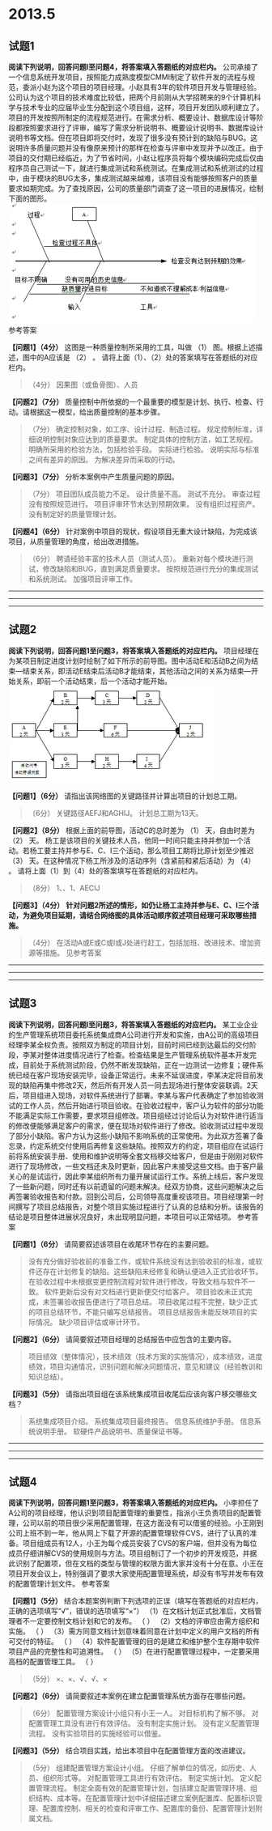 # 2013.5

## 试题1

**阅读下列说明，回答问题l至问题4，将答案填入答题纸的对应栏内。**
公司承接了一个信息系统开发项目，按照能力成熟度模型CMMI制定了软件开发的流程与规范，委派小赵为这个项目的项目经理。小赵具有3年的软件项目开发与管理经验。公司认为这个项目的技术难度比较低，把两个月前刚从大学招聘来的9个计算机科学与技术专业的应届毕业生分配到这个项目组，这样，项目开发团队顺利建立了。项目的开发按照所制定的流程规范进行。在需求分析、概要设计、数据库设计等阶段都按照要求进行了评审，编写了需求分析说明书、概要设计说明书、数据库设计说明书等文档。但在项目即将交付时，发现了很多没有预计到的缺陷与BUG。这说明许多质量问题并没有像原来预计的那样在检查与评审中发现并予以改正。由于项目的交付期已经临近，为了节省时间，小赵让程序员将每个模块编码完成后仅由程序员自己测试一下，就进行集成测试和系统测试。在集成测试和系统测试的过程中，由于模块的BUG太多，集成测试越来越难，该项目没有能够按照客户的质量要求如期完成。为了查找原因，公司的质量部门调查了这一项目的进展情况，绘制下面的图形。
![2013.5.1.png](res/2013.5.1.png)
参考答案

**【问题1】（4分）**
这图是一种质量控制所采用的工具，叫做 （1） 图。根据上述描述，图中的A应该是 （2） 。
请将上面（1）、（2）处的答案填写在答题纸的对应栏内。
>（4分）
因果图（或鱼骨图）、人员

**【问题2】（7分）**
质量控制中所依据的一个最重要的模型是计划、执行、检查、行动。请根据这一模型，给出质量控制的基本步骤。
>（7分）
确定控制对象，如工序、设计过程、制造过程。
规定控制标准，详细说明控制对象应达到的质量要求。
制定具体的控制方法，如工艺规程。
明确所采用的检验方法，包括检验手段。
实际进行检验。
说明实际与标准之间有差异的原因。
为解决差异而采取的行动。

**【问题3】（7分）**
分析本案例中产生质量问题的原因。
>（7分）
项目团队成员能力不足。
设计质量不高。
测试不充分。
审查过程没有按照规范进行。
项目评审环节未达到预期效果。
没有组织过程资产。
没有制定好的质量管理计划。

**【问题4】（6分）**
针对案例中项目的现状，假设项目无重大设计缺陷，为完成该项目，从质量管理的角度，给出改进措施。
>（6分）
聘请经验丰富的技术人员（测试人员）。
重新对每个模块进行测试，修改缺陷和BUG，直到满足质量要求。
按照规范进行充分的集成测试和系统测试。
加强项目评审工作。

---
---
---

## 试题2

**阅读下列说明，回答问题1至问题3，将答案填入答题纸的对应栏内。**
项目经理在为某项目制定进度计划时绘制了如下所示的前导图。图中活动E和活动B之间为结束—结束关系，即活动E结束后活动B才能结束，其他活动之间的关系为结束—开始关系，即前一个活动结束，后一个活动才能开始。
![2013.5.2.png](res/2013.5.2.png)

**【问题1】（6分）**
请指出该网络图的关键路径并计算出项目的计划总工期。
>（6分）
关键路径AEFJ和AGHIJ。
计划总工期为13天。

**【问题2】（8分）**
根据上面的前导图，活动C的总时差为 （1） 天，自由时差为 （2） 天。
杨工是该项目的关键技术人员，他同一时间只能主持并参加一个活动。若杨工要主持并参与E、C、I三个活动，那么项目工期将比原计划至少推迟 （3） 天。在这种情况下杨工所涉及的活动序列（含紧前和紧后活动）为 （4） 。
请将上面（1）到（4）处的答案填写在答题纸的对应栏内。
>（8分）
1、、1、AECIJ

**【问题3】（4分）**
**针对问题2所述的情形，如仍让杨工主持并参与E、C、I三个活动，为避免项目延期，请结合网络图的具体活动顺序叙述项目经理可采取哪些措施。**
>（4分）
在活动A或E或C或I或J处进行赶工，包括加班、改进技术、增加资源等措施。
见参考答案

---
---
---

## 试题3

**阅读下列说明，回答问题l至问题3，将答案填入答题纸的对应栏内。**
某工业企业的生产管理系统项目委托系统集成商A公司进行开发和实施，由A公司的高级项目经理李某全权负责。按照双方制定的项目计划，目前时间已经到达最后的交付阶段，李某对整体进度情况进行了检查。检查结果是生产管理系统软件基本开发完成，目前处于系统测试阶段，仍然不断发现缺陷，正在一边测试一边修复；硬件系统已经在客户现场安装完毕，设备正常运行。未来不延误进度，李某决定将目前发现的缺陷再集中修改2天，然后所有开发人员一同去现场进行整体安装联调。2天后，项目组进入现场，对软件系统进行了部署。李某与客户代表确定了参加验收测试的工作人员，然后开始进行项目验收。在验收过程中，客户认为软件的部分功能不能满足实际工作需要，要求项目组修改。项目组经过讨论后认为对软件进行适当的修改便能够满足客户的需求，便在现场对软件进行了修改。验收测试过程中发现了部分小缺陷。客户方认为这些小缺陷不影响系统的正常使用。为此双方签署了备忘录，约定系统交付使用后再修复这些缺陷。按照双方的约定，项目组应在试运行前将系统安装手册、使用和维护说明等全套文档移交给客户，但是由于刚刚对软件进行了现场修改，一些文档还未及时更新，因此客户未接受这些文档。由于客户最关心的是试运行，因此李某组织所有力量开展试运行工作。系统上线后，客户发现了一些新问题，同时还有以前遗留的问题未解决。经双方协商，这些问题解决之后再签署验收报告和付款。回到公司后，公司领导高度重视该项目。项目经理第一时间撰写了项目总结报告，对整个项目实施过程进行了认真的总结和分析。该报告的结论是项目整体进展状况良好，未出现明显问题，本项目可以正常结项。
参考答案

**【问题1】（6分）**
请简要叙述该项目在收尾环节存在的主要问题。
>没有充分做好验收前的准备工作，或软件系统没有达到验收前的标准，或软件还存在计划修复的缺陷。这些缺陷未经修复和确认便进入正式验收环节。
在验收过程中未根据变更控制流程对软件进行修改，导致文档与软件不一致。
软件更新后没有对文档进行更新便交付给客户。
项目验收未正式完成，未签署验收报告便进行了项目总结。
项目收尾过程不完整，缺少正式的项目总结环节，不能只编写总结报告。
项目总结报告未能反映项目的实际情况。
缺少项目评估或审计环节。

**【问题2】（6分）**
请简要叙述项目经理的总结报告中应包含的主要内容。
>项目绩效（整体情况），技术绩效（技术方案的实施情况），成本绩效，进度绩效，项目沟通情况，识别问题和解决问题情况，意见和建议（经验教训和知识总结）。

**【问题3】（5分）**
请指出项目组在该系统集成项目收尾后应该向客户移交哪些文档？
>系统集成项目介绍。
系统集成项目最终报告。
信息系统维护手册。
信息系统说明手册。
软硬件产品说明书、质量保证书等。

---
---
---

## 试题4

**阅读下列说明，回答问题1至问题3，将答案填入答题纸的对应栏内。**
小李担任了A公司的项目经理，他认识到项目配置管理的重要性，指派小王负责项目的配置管理，公司以前的项目很少采用配置管理，在这方面没有可以借鉴的经验。小王刚到公司上班不到一年，他从网上下载了开源的配置管理软件CVS，进行了认真的准备。项目组成员有12人，小王为每个成员安装了CVS的客户端，但并没有为每位成员仔细讲解CVS的使用规则与方法。项目组制订了一个初步的开发规范，并据此识别了配置项，但在文档的类型与管理的权限方面大家并没有十分在意。小王在项目开发会议上，特别强调了要求大家使用配置管理系统，却没有书写并发布有效的配置管理计划文件。
参考答案

**【问题1】（5分）**
结合本题案例判断下列选项的正误（填写在答题纸的对应栏内，正确的选项填写“√”，错误的选项填写“×”）
（1）在文档计划正式批准后，文档管理者不一定要控制文档计划和它的发布。
（ ）
（2）文档的评审应由需方组织和实施。  （ ）
（3）需方同意文档计划意味着同意在计划中定义的用户文档的所有可交付的特征。
（ ）
（4）软件配置管理的目的是建立和维护整个生存期中软件项目产品的完整性和可追溯性。
 （ ）
（5）在进行配置管理过程中，一定要采用高档的配置管理工具。  （ ）
>（5分）
×、×、√、√、×

**【问题2】（6分）**
请简要叙述本案例在建立配置管理系统方面存在哪些问题。
>（6分）
配置管理方案设计小组只有小王一人。
对目标机构了解不够。
对配置管理工具没有进行有效评估。
没有制定实施计划。
没有定义配置管理流程。
没有实验项目的实施经验可以借鉴。

**【问题3】（5分）**
结合项目实践，给出本项目中在配置管理方面的改进建议。
>（5分）
组建配置管理方案设计小组。
仔细了解单位的情况，如历史、人员、组织形式等。
对配置管理工具进行有效评估。
制定实施计划。
定义配置管理流程。
制定全面有效的配置管理计划，包括建立配置管理环境、组织结构、成本等。在配置管理计划中详细描述建立案例配置库、配置标识管理、配置库控制、相关的检查和评审工作、配置库的备份、配置管理计划附属文档。
